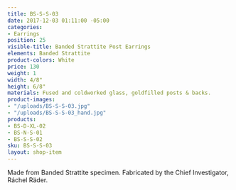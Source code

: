 ```yaml
---
title: BS-S-S-03
date: 2017-12-03 01:11:00 -05:00
categories:
- Earrings
position: 25
visible-title: Banded Strattite Post Earrings
elements: Banded Strattite
product-colors: White
price: 130
weight: 1
width: 4/8"
height: 6/8"
materials: Fused and coldworked glass, goldfilled posts & backs.
product-images:
- "/uploads/BS-S-S-03.jpg"
- "/uploads/BS-S-S-03_hand.jpg"
products:
- BS-D-XL-02
- BS-N-S-01
- BS-S-S-02
sku: BS-S-S-03
layout: shop-item
---
```


Made from Banded Strattite specimen. Fabricated by the Chief Investigator, Ráchel Räder.